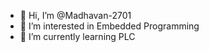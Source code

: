 - 👋 Hi, I’m @Madhavan-2701
- 👀 I’m interested in Embedded Programming
- 🌱 I’m currently learning PLC 


<!---
Madhavan-2701/Madhavan-2701 is a ✨ special ✨ repository because its `README.md` (this file) appears on your GitHub profile.
You can click the Preview link to take a look at your changes.
--->
